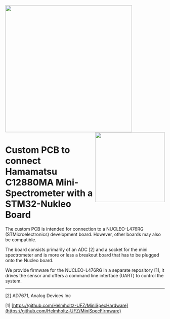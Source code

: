 
<a href="https://www.ufz.de/index.php?en=33573">
    <img src="https://github.com/user-attachments/assets/1473d383-34d8-4ce1-82cc-d16e7eddfa3b" width="400"/>
</a>

<a href="https://www.ufz.de/index.php?en=45348">
    <img src="https://github.com/user-attachments/assets/57f0a57d-9991-4641-bbf8-b070567cca83" align="right" width="220"/>
</a>

# Custom PCB to connect Hamamatsu C12880MA Mini-Spectrometer with a STM32-Nukleo Board

The custom PCB is intended for connection to a NUCLEO-L476RG (STMicroelectronics) development board. 
However, other boards may also be compatible. 

The board consists primarily of an ADC [2] and a socket for the mini spectrometer and is more or less a breakout board 
that has to be plugged onto the Nucleo board.

We provide firmware for the NUCLEO-L476RG in a separate repository [1], it drives the sensor and offers a command line interface (UART)
to control the system.     


--- 

[2] AD7671, Analog Devices Inc

[1] [https://github.com/Helmholtz-UFZ/MiniSpecHardware](https://github.com/Helmholtz-UFZ/MiniSpecFirmware)
